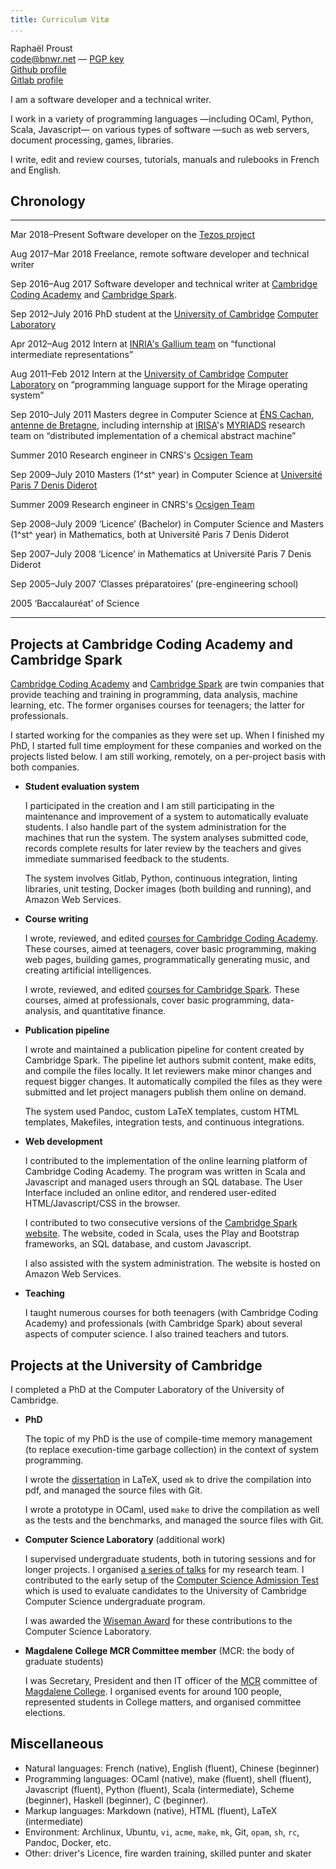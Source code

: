 ```yaml
---
title: Curriculum Vitæ
...
```


Raphaël Proust  
<code@bnwr.net> — [PGP key](/pgp--code-at-bnwr-dot-net)  
[Github profile](https://github.com/raphael-proust)  
[Gitlab profile](https://gitlab.com/raphael-proust)  


I am a software developer and a technical writer.

I work in a variety of programming languages —including OCaml, Python, Scala, Javascript— on various types of software —such as web servers, document processing, games, libraries.

I write, edit and review courses, tutorials, manuals and rulebooks in French and English.


## Chronology

----------------------- ------------------------------------------------------
Mar 2018–Present        Software developer on the
                        [Tezos project](https://gitlab.com/tezos/tezos)

Aug 2017–Mar 2018       Freelance, remote software developer and technical
                        writer

Sep 2016–Aug 2017       Software developer and technical writer at
                        [Cambridge Coding Academy](https://cambridgecoding.com/)
                        and [Cambridge Spark](https://cambridgespark.com/).

Sep 2012–July 2016      PhD student at the
                        [University of Cambridge](http://www.cam.ac.uk/)
                        [Computer Laboratory](http://www.cl.cam.ac.uk/)

Apr 2012–Aug 2012       Intern at
                        [INRIA's Gallium team](http://gallium.inria.fr/)
                        on “functional intermediate representations”

Aug 2011–Feb 2012       Intern at the
                        [University of Cambridge](http://www.cam.ac.uk/)
                        [Computer Laboratory](http://www.cl.cam.ac.uk/)
                        on “programming language support for the
                        Mirage operating system”

Sep 2010–July 2011      Masters degree in Computer Science at
                        [ÉNS Cachan, antenne de Bretagne](http://www.ens-cachan.fr/),
                        including internship at
                        [IRISA](https://www.irisa.fr/en)'s
                        [MYRIADS](https://team.inria.fr/myriads/)
                        research team on “distributed implementation of a
                        chemical abstract machine”

Summer 2010             Research engineer in CNRS's
                        [Ocsigen Team](http://ocsigen.org/)

Sep 2009–July 2010      Masters (1^st^ year) in Computer Science at
                        [Université Paris 7 Denis Diderot](https://www.univ-paris-diderot.fr/)

Summer 2009             Research engineer in CNRS's
                        [Ocsigen Team](http://ocsigen.org/)

Sep 2008–July 2009      ‘Licence’ (Bachelor) in Computer Science and Masters
                        (1^st^ year) in Mathematics, both at Université Paris
                        7 Denis Diderot

Sep 2007–July 2008      ‘Licence’ in Mathematics at Université Paris 7 Denis
                        Diderot

Sep 2005–July 2007      ‘Classes préparatoires’ (pre-engineering school)

2005                    ‘Baccalauréat’ of Science
----------------------- -------------------------------------------------------


## Projects at Cambridge Coding Academy and Cambridge Spark

[Cambridge Coding Academy](https://cambridgecoding.com/) and
[Cambridge Spark](https://cambridgespark.com/) are twin companies that provide
teaching and training in programming, data analysis, machine learning, etc.
The former organises courses for teenagers; the latter for professionals.

I started working for the companies as they were set up. When I finished my
PhD, I started full time employment for these companies and worked on the
projects listed below. I am still working, remotely, on a per-project basis
with both companies.

- **Student evaluation system**

	I participated in the creation and I am still participating in the
	maintenance and improvement of a system to automatically evaluate students.
	I also handle part of the system administration for the machines that run
	the system. The system analyses submitted code, records complete results
	for later review by the teachers and gives immediate summarised feedback to
	the students.

	The system involves Gitlab, Python, continuous integration, linting
	libraries, unit testing, Docker images (both building and running), and
	Amazon Web Services.


- **Course writing**

	I wrote, reviewed, and edited
	[courses for Cambridge Coding Academy](http://cambridgecoding.com/summerschool).
	These courses, aimed at teenagers, cover basic programming, making web
	pages, building games, programmatically generating music, and creating
	artificial intelligences.

	I wrote, reviewed, and edited
	[courses for Cambridge Spark](https://cambridgespark.com/training). These
	courses, aimed at professionals, cover basic programming, data-analysis,
	and quantitative finance.


- **Publication pipeline**

	I wrote and maintained a publication pipeline for content created by
	Cambridge Spark. The pipeline let authors submit content, make edits,
	and compile the files locally. It let reviewers make minor changes and
	request bigger changes. It automatically compiled the files as they were
	submitted and let project managers publish them online on demand.

	The system used Pandoc, custom LaTeX templates, custom HTML templates,
	Makefiles, integration tests, and continuous integrations.


- **Web development**

	I contributed to the implementation of the online learning platform of
	Cambridge Coding Academy. The program was written in Scala and Javascript
	and managed users through an SQL database. The User Interface included an
	online editor, and rendered user-edited HTML/Javascript/CSS in the browser.

	I contributed to two consecutive versions of the
	[Cambridge Spark website](https://cambridgespark.com/). The website, coded
	in Scala, uses the Play and Bootstrap frameworks, an SQL database, and
	custom Javascript.

	I also assisted with the system administration. The website is hosted on
	Amazon Web Services.


- **Teaching**

	I taught numerous courses for both teenagers (with Cambridge Coding
	Academy) and professionals (with Cambridge Spark) about several aspects of
	computer science. I also trained teachers and tutors.


## Projects at the University of Cambridge

I completed a PhD at the Computer Laboratory of the University of Cambridge.

- **PhD**

	The topic of my PhD is the use of compile-time memory management (to
	replace execution-time garbage collection) in the context of system
	programming.

	I wrote the
	[dissertation](http://www.cl.cam.ac.uk/techreports/UCAM-CL-TR-908.html) in
	LaTeX, used `mk` to drive the compilation into pdf, and managed the source
	files with Git.

	I wrote a prototype in OCaml, used `make` to drive the compilation as
	well as the tests and the benchmarks, and managed the source files with
	Git.

- **Computer Science Laboratory** (additional work)

	I supervised undergraduate students, both in tutoring sessions and for
	longer projects. I organised
	[a series of talks](http://talks.cam.ac.uk/user/show/25917) for my research
	team. I contributed to the early setup of the
	[Computer Science Admission Test](https://www.cl.cam.ac.uk/admissions/undergraduate/admissions-test/)
	which is used to evaluate candidates to the University of Cambridge
	Computer Science undergraduate program.

	I was awarded the
	[Wiseman Award](https://www.cl.cam.ac.uk/local/wiseman.html) for these
	contributions to the Computer Science Laboratory.

- **Magdalene College MCR Committee member**
	(MCR: the body of graduate students)

	I was Secretary, President and then IT officer of the
	[MCR](http://mcr.magd.cam.ac.uk/) committee of
	[Magdalene College](https://www.magd.cam.ac.uk/). I organised events for
	around 100 people, represented students in College matters, and organised
	committee elections.



## Miscellaneous

- Natural languages: French (native), English (fluent), Chinese (beginner)
- Programming languages: OCaml (native), make (fluent), shell (fluent), Javascript (fluent), Python (fluent), Scala (intermediate), Scheme (beginner), Haskell (beginner), C (beginner).
- Markup languages: Markdown (native), HTML (fluent), LaTeX (intermediate)
- Environment: Archlinux, Ubuntu, `vi`, `acme`, `make`, `mk`, Git, `opam`, `sh`, `rc`, Pandoc, Docker, etc.
- Other: driver's Licence, fire warden training, skilled punter and skater

